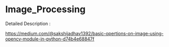 # Image_Processing

Detailed Description :

https://medium.com/@sakshijadhav1392/basic-opertions-on-image-using-opencv-module-in-python-d74b4e68847f
